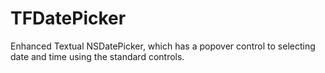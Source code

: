 TFDatePicker
============

Enhanced Textual NSDatePicker, which has a popover control to selecting date and time using the standard controls.